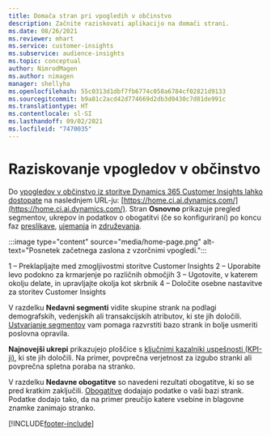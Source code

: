 ```yaml
---
title: Domača stran pri vpogledih v občinstvo
description: Začnite raziskovati aplikacijo na domači strani.
ms.date: 08/26/2021
ms.reviewer: mhart
ms.service: customer-insights
ms.subservice: audience-insights
ms.topic: conceptual
author: NimrodMagen
ms.author: nimagen
manager: shellyha
ms.openlocfilehash: 55c0313d1dbf7fb6774c058a6784cf02821d9133
ms.sourcegitcommit: b9a81c2acd42d774669d2db3d0430c7d81de991c
ms.translationtype: HT
ms.contentlocale: sl-SI
ms.lasthandoff: 09/02/2021
ms.locfileid: "7470035"
---
```

# <a name="explore-audience-insights"></a>Raziskovanje vpogledov v občinstvo

Do [vpogledov v občinstvo iz storitve Dynamics 365 Customer Insights lahko dostopate](https://home.ci.ai.dynamics.com/) na naslednjem URL-ju: [https://home.ci.ai.dynamics.com/](https://home.ci.ai.dynamics.com/).
Stran **Osnovno** prikazuje pregled segmentov, ukrepov in podatkov o obogatitvi (če so konfigurirani) po koncu faz [preslikave](map-entities.md), [ujemanja](match-entities.md) in [združevanja](merge-entities.md).

:::image type="content" source="media/home-page.png" alt-text="Posnetek začetnega zaslona z vzorčnimi vpogledi.":::

1 – Preklapljajte med zmogljivostmi storitve Customer Insights 2 – Uporabite levo podokno za krmarjenje po različnih območjih 3 – Ugotovite, v katerem okolju delate, in upravljajte okolja kot skrbnik 4 – Določite osebne nastavitve za storitev Customer Insights

V razdelku **Nedavni segmenti** vidite skupine strank na podlagi demografskih, vedenjskih ali transakcijskih atributov, ki ste jih določili. [Ustvarjanje segmentov](segments.md) vam pomaga razvrstiti bazo strank in bolje usmeriti poslovna opravila.

**Najnovejši ukrepi** prikazujejo ploščice s [ključnimi kazalniki uspešnosti (KPI-ji)](measures.md), ki ste jih določili. Na primer, povprečna verjetnost za izgubo stranki ali povprečna spletna poraba na stranko.

V razdelku **Nedavne obogatitve** so navedeni rezultati obogatitve, ki so se pred kratkim zaključili. [Obogatitve](enrichment-hub.md) dodajajo podatke o vaši bazi strank. Podatke dodajo tako, da na primer preučijo katere vsebine in blagovne znamke zanimajo stranko.

[!INCLUDE[footer-include](../includes/footer-banner.md)]